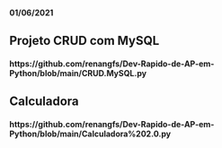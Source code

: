 #### 01/06/2021

<h2> Projeto CRUD com MySQL </h2>
<h4>https://github.com/renangfs/Dev-Rapido-de-AP-em-Python/blob/main/CRUD.MySQL.py</h4>
<h2> Calculadora </h2>
<h4>https://github.com/renangfs/Dev-Rapido-de-AP-em-Python/blob/main/Calculadora%202.0.py</h4>
